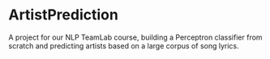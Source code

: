 # ArtistPrediction
A project for our NLP TeamLab course, building a Perceptron classifier from scratch and predicting artists based on a large corpus of song lyrics.
